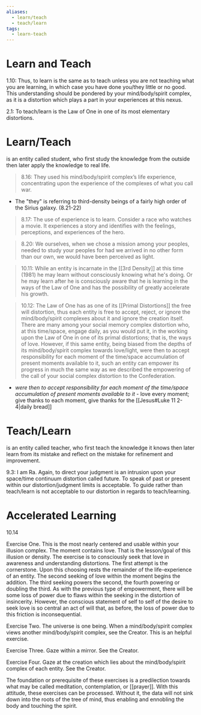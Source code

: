 ```yaml
---
aliases:
  - learn/teach
  - teach/learn
tags:
  - learn-teach
---
```

# Learn and Teach
1.10: Thus, to learn is the same as to teach unless you are not teaching what you are learning, in which case you have done you/they little or no good. This understanding should be pondered by your mind/body/spirit complex, as it is a distortion which plays a part in your experiences at this nexus.

2.1: To teach/learn is the Law of One in one of its most elementary distortions.

# Learn/Teach 
is an entity called student, who first study the knowledge from the outside then later apply the knowledge to real life.

>8.16: They used his mind/body/spirit complex’s life experience, concentrating upon the experience of the complexes of what you call war.
- The "they" is referring to third-density beings of a fairly high order of the Sirius galaxy. (8.21-22)

>8.17: The use of experience is to learn. Consider a race who watches a movie. It experiences a story and identifies with the feelings, perceptions, and experiences of the hero.

>8.20: We ourselves, when we chose a mission among your peoples, needed to study your peoples for had we arrived in no other form than our own, we would have been perceived as light.

>10.11: While an entity is incarnate in the [[3rd Density]] at this time (1981) he may learn without consciously knowing what he's doing. Or he may learn after he is consciously aware that he is learning in the ways of the Law of One and has the possibility of greatly accelerate his growth.

>10.12: The Law of One has as one of its [[Primal Distortions]] the free will distortion, thus each entity is free to accept, reject, or ignore the mind/body/spirit complexes about it and ignore the creation itself. There are many among your social memory complex distortion who, at this time/space, engage daily, as you would put it, in the working upon the Law of One in one of its primal distortions; that is, the ways of love. However, if this same entity, being biased from the depths of its mind/body/spirit complex towards love/light, were then to accept responsibility for each moment of the time/space accumulation of present moments available to it, such an entity can empower its progress in much the same way as we described the empowering of the call of your social complex distortion to the Confederation.
- *were then to accept responsibility for each moment of the time/space accumulation of present moments available to it* - love every moment; give thanks to each moment, give thanks for the [[Jesus#Luke 11 2-4|daily bread]]
# Teach/Learn 
is an entity called teacher, who first teach the knowledge it knows then later learn from its mistake and reflect on the mistake for refinement and improvement.

9.3: I am Ra. Again, to direct your judgment is an intrusion upon your space/time continuum distortion called future. To speak of past or present within our distortion/judgment limits is acceptable. To guide rather than teach/learn is not acceptable to our distortion in regards to teach/learning.
# Accelerated Learning
10.14

Exercise One. This is the most nearly centered and usable within your illusion complex. The moment contains love. That is the lesson/goal of this illusion or density. The exercise is to consciously seek that love in awareness and understanding distortions. The first attempt is the cornerstone. Upon this choosing rests the remainder of the life-experience of an entity. The second seeking of love within the moment begins the addition. The third seeking powers the second, the fourth powering or doubling the third. As with the previous type of empowerment, there will be some loss of power due to flaws within the seeking in the distortion of insincerity. However, the conscious statement of self to self of the desire to seek love is so central an act of will that, as before, the loss of power due to this friction is inconsequential.  
  
Exercise Two. The universe is one being. When a mind/body/spirit complex views another mind/body/spirit complex, see the Creator. This is an helpful exercise.  
  
Exercise Three. Gaze within a mirror. See the Creator.  
  
Exercise Four. Gaze at the creation which lies about the mind/body/spirit complex of each entity. See the Creator.  
  
The foundation or prerequisite of these exercises is a predilection towards what may be called meditation, contemplation, or [[prayer]]. With this attitude, these exercises can be processed. Without it, the data will not sink down into the roots of the tree of mind, thus enabling and ennobling the body and touching the spirit.